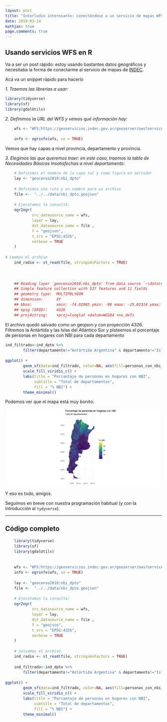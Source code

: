 ```yaml
---
layout: post
title: "Interludio interesante: conectándose a un servicio de mapas WFS en R"
date: 2019-03-14
mathjax: true
page.comments: true
---
```



Usando servicios WFS en R
-------------------------

Va a ser un post rápido: estoy usando bastantes datos geográficos y
necesitaba la forma de conectarme al servicio de mapas de
[INDEC](http://www.indec.gob.ar).

Acá va un snippet rápido para hacerlo

*1. Traemos las librerías a usar:*

```r
library(tidyverse)
library(sf)
library(gdalUtils)
```

*2. Definimos la URL del WFS y vemos qué información hay:*

```r
    wfs <- "WFS:https://geoservicios.indec.gov.ar/geoserver/ows?service=wfs&version=1.0.0&request=GetCapabilities"

    info <- ogrinfo(wfs, so = TRUE)
```

Vemos que hay capas a nivel provincia, departamento y provincia.

*3. Elegimos las que queremos traer: en este caso, traemos la tabla de Necesidades Básicas Insatisfechas a nivel departamento:*

```r
    # Definimos el nombre de la capa tal y como figura en servidor
    lay <- "geocenso2010:nbi_dpto"

    # Definimos una ruta y un nombre para un archivo
    file <-  "../../data/nbi_dpto.geojson"

    # Ejecutamos la consulta:
    ogr2ogr(
            src_datasource_name = wfs,
            layer = lay,                    
            dst_datasource_name = file ,  
            f = "geojson",                           
            t_srs = "EPSG:4326",
            verbose = TRUE
    )

# Leemos el archivo
    ind_radio <- st_read(file, stringsAsFactors = TRUE)



    ## Reading layer `geocenso2010:nbi_dpto' from data source `~\data\nbi_dpto.geojson' using driver `GeoJSON'
    ## Simple feature collection with 527 features and 11 fields
    ## geometry type:  MULTIPOLYGON
    ## dimension:      XY
    ## bbox:           xmin: -74.02985 ymin: -90 xmax: -25.02314 ymax: -21.74506
    ## epsg (SRID):    4326
    ## proj4string:    +proj=longlat +datum=WGS84 +no_defs
```

El archivo quedó salvado como un geojson y con proyección 4326. Filtremos la Antártida y las Islas del Atlántico Sur y ploteemos el porcentaje de personas en hogares con NBI para cada departamento

```r
ind_filtrado<-ind_dpto %>%
        filter(departamento!="Antártida Argentina" & departamento!="Islas del Atlántico Sur")

ggplot() + 
        geom_sf(data=ind_filtrado, color=NA, aes(fill=personas_con_nbi_porc)) +
        scale_fill_viridis_c() +
        labs(title = "Porcantaje de personas en hogares con NBI",
             subtitle = "Total de departamentos",
             fill = "% NBI") + 
        theme_minimal()
```

Podemos ver que el mapa está muy bonito:

<img src="https://github.com/gefero/gefero.github.io/raw/master/blog/_files/2019-03-14-Consultando-mapas/p1.png" title="Plot 1">



Y eso es todo, amigos.

Seguimos en breve con nuestra programación habitual (y con la
introducción al `tydyverse`).

------------------------------------------------------------------

Código completo
---------------

```r
    library(tidyverse)
    library(sf)
    library(gdalUtils)


    wfs <- "WFS:https://geoservicios.indec.gov.ar/geoserver/ows?service=wfs&version=1.0.0&request=GetCapabilities"
    info <- ogrinfo(wfs, so = TRUE)

    lay <- "geocenso2010:nbi_dpto"
    file <-  "../../data/nbi_dpto.geojson"

    # Ejecutamos la consulta:
    ogr2ogr(
            src_datasource_name = wfs,
            layer = lay,                    
            dst_datasource_name = file ,  
            f = "geojson",                           
            t_srs = "EPSG:4326",
            verbose = TRUE
    )

    # Salvamos el archivo
    ind_radio <- st_read(file, stringsAsFactors = TRUE)
    
    ind_filtrado<-ind_dpto %>%
        filter(departamento!="Antártida Argentina" & departamento!="Islas del Atlántico Sur")

ggplot() + 
        geom_sf(data=ind_filtrado, color=NA, aes(fill=personas_con_nbi_porc)) +
        scale_fill_viridis_c() +
        labs(title = "Porcantaje de personas en hogares con NBI",
             subtitle = "Total de departamentos",
             fill = "% NBI") + 
        theme_minimal()
```